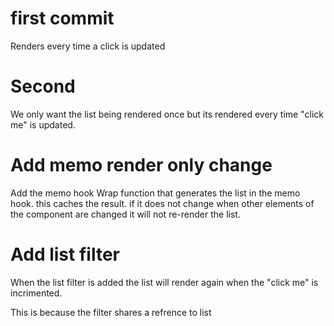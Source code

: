 first commit
======
Renders every time a click is updated

Second
======
We only want the list being rendered once but its rendered every time "click me" is updated.

Add memo render only change
===========================
Add the memo hook
Wrap function that generates the list in the memo hook.
this caches the result. if it does not change when other elements of the 
component are changed it will not re-render the list.

Add list filter
======
When the list filter is added the list will render again when the "click me" is incrimented.

This is because the filter shares a refrence to list 
